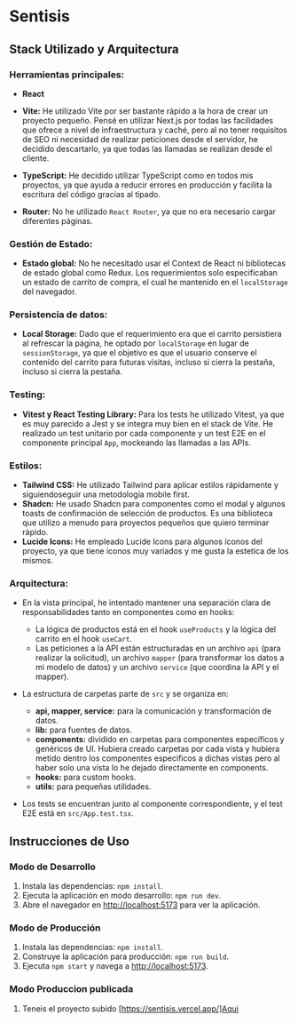 # Sentisis

## Stack Utilizado y Arquitectura

### Herramientas principales:

- **React**

- **Vite:** He utilizado Vite por ser bastante rápido a la hora de crear un proyecto pequeño. Pensé en utilizar Next.js por todas las facilidades que ofrece a nivel de infraestructura y caché, pero al no tener requisitos de SEO ni necesidad de realizar peticiones desde el servidor, he decidido descartarlo, ya que todas las llamadas se realizan desde el cliente.

- **TypeScript:** He decidido utilizar TypeScript como en todos mis proyectos, ya que ayuda a reducir errores en producción y facilita la escritura del código gracias al tipado.

- **Router:** No he utilizado `React Router`, ya que no era necesario cargar diferentes páginas.

### Gestión de Estado:

- **Estado global:** No he necesitado usar el Context de React ni bibliotecas de estado global como Redux. Los requerimientos solo especificaban un estado de carrito de compra, el cual he mantenido en el `localStorage` del navegador.

### Persistencia de datos:

- **Local Storage:** Dado que el requerimiento era que el carrito persistiera al refrescar la página, he optado por `localStorage` en lugar de `sessionStorage`, ya que el objetivo es que el usuario conserve el contenido del carrito para futuras visitas, incluso si cierra la pestaña, incluso si cierra la pestaña.

### Testing:

- **Vitest y React Testing Library:** Para los tests he utilizado Vitest, ya que es muy parecido a Jest y se integra muy bien en el stack de Vite. He realizado un test unitario por cada componente y un test E2E en el componente principal `App`, mockeando las llamadas a las APIs.

### Estilos:

- **Tailwind CSS:** He utilizado Tailwind para aplicar estilos rápidamente y siguiendoseguir una metodología mobile first.
- **Shadcn:** He usado Shadcn para componentes como el modal y algunos toasts de confirmación de selección de productos. Es una biblioteca que utilizo a menudo para proyectos pequeños que quiero terminar rápido.
- **Lucide Icons:** He empleado Lucide Icons para algunos íconos del proyecto, ya que tiene iconos muy variados y me gusta la estetica de los mismos.

### Arquitectura:

- En la vista principal, he intentado mantener una separación clara de responsabilidades tanto en componentes como en hooks:

  - La lógica de productos está en el hook `useProducts` y la lógica del carrito en el hook `useCart`.
  - Las peticiones a la API están estructuradas en un archivo `api` (para realizar la solicitud), un archivo `mapper` (para transformar los datos a mi modelo de datos) y un archivo `service` (que coordina la API y el mapper).

- La estructura de carpetas parte de `src` y se organiza en:

  - **api, mapper, service:** para la comunicación y transformación de datos.
  - **lib:** para fuentes de datos.
  - **components:** dividido en carpetas para componentes específicos y genéricos de UI. Hubiera creado carpetas por cada vista y hubiera metido dentro los componentes especificos a dichas vistas pero al haber solo una vista lo he dejado directamente en components.
  - **hooks:** para custom hooks.
  - **utils:** para pequeñas utilidades.

- Los tests se encuentran junto al componente correspondiente, y el test E2E está en `src/App.test.tsx`.

## Instrucciones de Uso

### Modo de Desarrollo

1. Instala las dependencias: `npm install`.
2. Ejecuta la aplicación en modo desarrollo: `npm run dev`.
3. Abre el navegador en [http://localhost:5173](http://localhost:5173) para ver la aplicación.

### Modo de Producción

1. Instala las dependencias: `npm install`.
2. Construye la aplicación para producción: `npm run build`.
3. Ejecuta `npm start` y navega a [http://localhost:5173](http://localhost:5173).

### Modo Produccion publicada

1. Teneis el proyecto subido [https://sentisis.vercel.app/]Aqui
